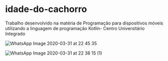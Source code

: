 # idade-do-cachorro
Trabalho desenvolvido na matéria de Programação para dispositivos móveis utilizando a linguagem de programação Kotlin- Centro Universitário Integrado


![WhatsApp Image 2020-03-31 at 22 45 35](https://user-images.githubusercontent.com/53370576/78091334-e4dff480-73a2-11ea-811a-4838a62ef7c9.jpeg)

![WhatsApp Image 2020-03-31 at 22 38 15 (1)](https://user-images.githubusercontent.com/53370576/78091367-f3c6a700-73a2-11ea-851b-2fecac6370a5.jpeg)
